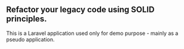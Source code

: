 ## Refactor your legacy code using SOLID principles.

This is a Laravel application used only for demo purpose - mainly as a pseudo application.


